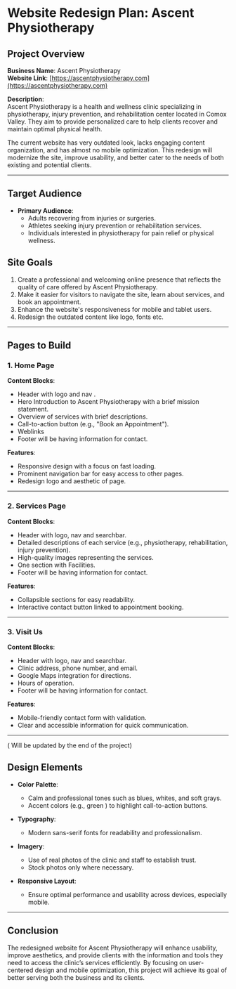 # Website Redesign Plan: Ascent Physiotherapy

## **Project Overview**

**Business Name**: Ascent Physiotherapy  
**Website Link**: [https://ascentphysiotherapy.com](https://ascentphysiotherapy.com)

**Description**:  
Ascent Physiotherapy is a health and wellness clinic specializing in physiotherapy, injury prevention, and rehabilitation center located in Comox Valley. They aim to provide personalized care to help clients recover and maintain optimal physical health.

The current website has very outdated look, lacks engaging content organization, and has almost no mobile optimization. This redesign will modernize the site, improve usability, and better cater to the needs of both existing and potential clients.

---

## **Target Audience**

- **Primary Audience**:
  - Adults recovering from injuries or surgeries.
  - Athletes seeking injury prevention or rehabilitation services.
  - Individuals interested in physiotherapy for pain relief or physical wellness.

## **Site Goals**

1. Create a professional and welcoming online presence that reflects the quality of care offered by Ascent Physiotherapy.
2. Make it easier for visitors to navigate the site, learn about services, and book an appointment.
3. Enhance the website's responsiveness for mobile and tablet users.
4. Redesign the outdated content like logo, fonts etc.

---

## **Pages to Build**

### 1. **Home Page**

**Content Blocks**:

- Header with logo and nav .
- Hero Introduction to Ascent Physiotherapy with a brief mission statement.
- Overview of services with brief descriptions.
- Call-to-action button (e.g., "Book an Appointment").
- Weblinks
- Footer will be having information for contact.

**Features**:

- Responsive design with a focus on fast loading.
- Prominent navigation bar for easy access to other pages.
- Redesign logo and aesthetic of page.

---

### 2. **Services Page**

**Content Blocks**:

- Header with logo, nav and searchbar.
- Detailed descriptions of each service (e.g., physiotherapy, rehabilitation, injury prevention).
- High-quality images representing the services.
- One section with Facilities.
- Footer will be having information for contact.

**Features**:

- Collapsible sections for easy readability.
- Interactive contact button linked to appointment booking.

---

### 3. **Visit Us**

**Content Blocks**:

- Header with logo, nav and searchbar.
- Clinic address, phone number, and email.
- Google Maps integration for directions.
- Hours of operation.
- Footer will be having information for contact.

**Features**:

- Mobile-friendly contact form with validation.
- Clear and accessible information for quick communication.

---

( Will be updated by the end of the project)

## **Design Elements**

- **Color Palette**:

  - Calm and professional tones such as blues, whites, and soft grays.
  - Accent colors (e.g., green ) to highlight call-to-action buttons.

- **Typography**:

  - Modern sans-serif fonts for readability and professionalism.

- **Imagery**:

  - Use of real photos of the clinic and staff to establish trust.
  - Stock photos only where necessary.

- **Responsive Layout**:
  - Ensure optimal performance and usability across devices, especially mobile.

---

## **Conclusion**

The redesigned website for Ascent Physiotherapy will enhance usability, improve aesthetics, and provide clients with the information and tools they need to access the clinic’s services efficiently. By focusing on user-centered design and mobile optimization, this project will achieve its goal of better serving both the business and its clients.
